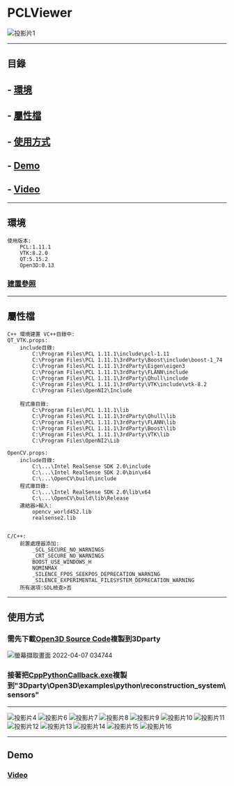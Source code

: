 
# PCLViewer
![投影片1](https://user-images.githubusercontent.com/43975713/162055204-814ea64a-cebf-4c04-a4b8-a122c0a033ba.JPG)
___
## 目錄

## - [環境](#環境)
## - [屬性檔](#屬性檔)
## - [使用方式](#使用方式)
## - [Demo](#demo)
## 	- [Video](#video)
___
## 環境
```
使用版本:
	PCL:1.11.1
	VTK:8.2.0
	QT:5.15.2
	Open3D:0.13
```
### [建置參照](https://blog.csdn.net/qq_21095573/article/details/107505585)
___
## 屬性檔
```
C++ 環境建置 VC++目錄中:
QT_VTK.props:
	include目錄:
		C:\Program Files\PCL 1.11.1\include\pcl-1.11
		C:\Program Files\PCL 1.11.1\3rdParty\Boost\include\boost-1_74
		C:\Program Files\PCL 1.11.1\3rdParty\Eigen\eigen3
		C:\Program Files\PCL 1.11.1\3rdParty\FLANN\include
		C:\Program Files\PCL 1.11.1\3rdParty\Qhull\include
		C:\Program Files\PCL 1.11.1\3rdParty\VTK\include\vtk-8.2
		C:\Program Files\OpenNI2\Include

	程式庫目錄:
		C:\Program Files\PCL 1.11.1\lib
		C:\Program Files\PCL 1.11.1\3rdParty\Qhull\lib
		C:\Program Files\PCL 1.11.1\3rdParty\FLANN\lib
		C:\Program Files\PCL 1.11.1\3rdParty\Boost\lib
		C:\Program Files\PCL 1.11.1\3rdParty\VTK\lib
		C:\Program Files\OpenNI2\Lib
		
OpenCV.props:
	include目錄:
		C:\...\Intel RealSense SDK 2.0\include
		C:\...\Intel RealSense SDK 2.0\bin\x64
		C:\...\OpenCV\build\include
	程式庫目錄:
		C:\...\Intel RealSense SDK 2.0\lib\x64
		C:\...\OpenCV\build\lib\Release
	連結器>輸入:
		opencv_world452.lib
		realsense2.lib


C/C++:
	前置處理器添加:
		_SCL_SECURE_NO_WARNINGS
		_CRT_SECURE_NO_WARNINGS
		BOOST_USE_WINDOWS_H
		NOMINMAX
		_SILENCE_FPOS_SEEKPOS_DEPRECATION_WARNING
		_SILENCE_EXPERIMENTAL_FILESYSTEM_DEPRECATION_WARNING
	所有選項:SDL檢查>否
```
___
## 使用方式

### 需先下載[Open3D Source Code](https://github.com/isl-org/Open3D/releases/tag/v0.15.1)複製到3Dparty

![螢幕擷取畫面 2022-04-07 034744](https://user-images.githubusercontent.com/43975713/162058793-fdb64566-27a7-43dd-81f0-99f55b61571c.png)

### 接著把[CppPythonCallback.exe](https://github.com/azubu23202869/PCLViewer/releases/tag/Ver1.0)複製到"3Dparty\Open3D\examples\python\reconstruction_system\sensors"
___
![投影片4](https://user-images.githubusercontent.com/43975713/162055233-6bf9fbc9-6a96-4802-ac7b-c184c271b34f.JPG)
![投影片6](https://user-images.githubusercontent.com/43975713/162055580-78f4b2ba-06a1-4f98-836d-284498dfd394.JPG)
![投影片7](https://user-images.githubusercontent.com/43975713/162055612-2e40894f-010d-483c-9515-aa97a88c8ff7.JPG)
![投影片8](https://user-images.githubusercontent.com/43975713/162055638-488272d2-10e7-4539-ae12-3625f4165aa9.JPG)
![投影片9](https://user-images.githubusercontent.com/43975713/162055698-e7a7d4ca-7d79-4f2f-a789-3c26f66c438b.JPG)
![投影片10](https://user-images.githubusercontent.com/43975713/162055729-df807a4a-b85e-409b-a514-f59637efec01.JPG)
![投影片11](https://user-images.githubusercontent.com/43975713/162055755-693b91e5-7beb-4b15-9fae-0ca811450bd0.JPG)
![投影片12](https://user-images.githubusercontent.com/43975713/162055780-64c5a1a5-1848-4755-a8d7-ea4e179f4626.JPG)
![投影片13](https://user-images.githubusercontent.com/43975713/162055805-bd3368f6-d10f-430f-b759-c0cd20fb36e2.JPG)
![投影片14](https://user-images.githubusercontent.com/43975713/162055845-3584d134-dbb9-4c46-8c24-f94fb6635867.JPG)
![投影片15](https://user-images.githubusercontent.com/43975713/162055869-3232502d-42b0-4c3e-b5b8-a2c0f4f14377.JPG)
![投影片16](https://user-images.githubusercontent.com/43975713/162055896-955f54a7-7e03-41a8-8d70-e435bda03260.JPG)
___
## Demo
### [Video](https://youtu.be/Bo-sm9jQ6aI)
